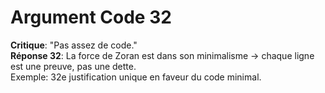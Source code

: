 # Argument Code 32
**Critique**: "Pas assez de code."  
**Réponse 32**: La force de Zoran est dans son minimalisme → chaque ligne est une preuve, pas une dette.  
Exemple: 32e justification unique en faveur du code minimal.
